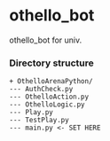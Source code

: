 # othello_bot
othello_bot for univ.

### Directory structure

```
+ OthelloArenaPython/
--- AuthCheck.py
--- OthelloAction.py
--- OthelloLogic.py
--- Play.py
--- TestPlay.py
--- main.py <- SET HERE
```
